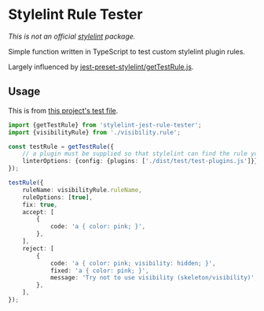 # Stylelint Rule Tester

_This is not an official [stylelint](https://stylelint.io) package._

Simple function written in TypeScript to test custom stylelint plugin rules.

Largely influenced by [jest-preset-stylelint/getTestRule.js](https://github.com/stylelint/jest-preset-stylelint/blob/769cac42e11f811aac6f59ee6570205910ea98fa/getTestRule.js).

## Usage

This is from [this project's test file](https://github.com/electrovir/stylelint-jest-rule-tester/blob/master/src/test/rules/visibility/visibility.test.ts).

```typescript
import {getTestRule} from 'stylelint-jest-rule-tester';
import {visibilityRule} from './visibility.rule';

const testRule = getTestRule({
    // a plugin must be supplied so that stylelint can find the rule you want to test
    linterOptions: {config: {plugins: ['./dist/test/test-plugins.js']}},
});

testRule({
    ruleName: visibilityRule.ruleName,
    ruleOptions: [true],
    fix: true,
    accept: [
        {
            code: 'a { color: pink; }',
        },
    ],
    reject: [
        {
            code: 'a { color: pink; visibility: hidden; }',
            fixed: 'a { color: pink; }',
            message: 'Try not to use visibility (skeleton/visibility)',
        },
    ],
});
```
